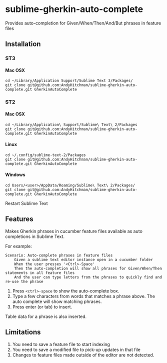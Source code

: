 sublime-gherkin-auto-complete
=============================

Provides auto-completion for Given/When/Then/And/But phrases in feature files

Installation
------------
### ST3

#### Mac OSX

    cd ~/Library/Application Support/Sublime Text 3/Packages/
    git clone git@github.com:AndyHitchman/sublime-gherkin-auto-complete.git GherkinAutoComplete

### ST2
#### Mac OSX

    cd ~/Library/Application\ Support/Sublime\ Text\ 2/Packages
    git clone git@github.com:AndyHitchman/sublime-gherkin-auto-complete.git GherkinAutoComplete

#### Linux

    cd ~/.config/sublime-text-2/Packages
    git clone git@github.com:AndyHitchman/sublime-gherkin-auto-complete.git GherkinAutoComplete

#### Windows

    cd Users/<user>/AppData/Roaming/Sublime\ Text\ 2/Packages/
    git clone git@github.com:AndyHitchman/sublime-gherkin-auto-complete.git GherkinAutoComplete

Restart Sublime Text 

Features
--------
Makes Gherkin phrases in cucumber feature files available as auto completions in Sublime Text.

For example:

    Scenario: Auto-complete phrases in feature files
        Given a sublime text editor instance open in a cucumber folder
        When the user presses '<Ctrl>-Space'
        Then the auto-completion will show all phrases for Given/When/Then statements in all feature files
        And the user can type letters from the phrases to quickly find and re-use the phrase

1. Press `<ctrl>-space` to show the auto-complete box.
2. Type a few characters from words that matches a phrase above. The auto complete will show matching phrases.
3. Press enter (or tab) to insert. 

Table data for a phrase is also inserted.

Limitations
-----------
1. You need to save a feature file to start indexing
2. You need to save a modified file to pick-up updates in that file
3. Changes to feature files made outside of the editor are not detected.
